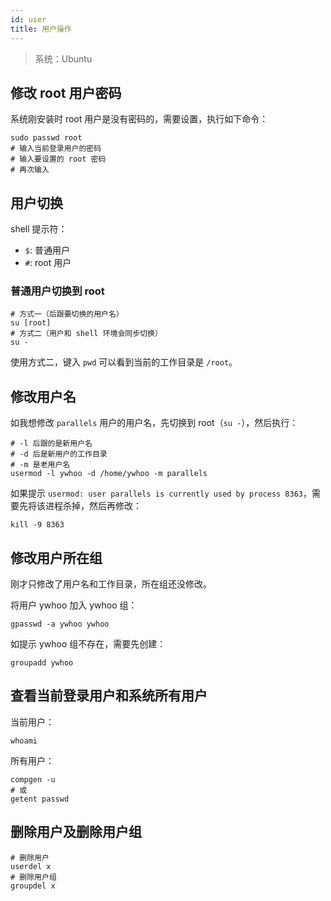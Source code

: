 ```yaml
---
id: user
title: 用户操作
---
```


> 系统：Ubuntu

## 修改 root 用户密码

系统刚安装时 root 用户是没有密码的，需要设置，执行如下命令：

```shell
sudo passwd root
# 输入当前登录用户的密码
# 输入要设置的 root 密码
# 再次输入
```

## 用户切换

shell 提示符：

- `$`: 普通用户
- `#`: root 用户

### 普通用户切换到 root

```shell
# 方式一（后跟要切换的用户名）
su [root]
# 方式二（用户和 shell 环境会同步切换）
su -
```

使用方式二，键入 `pwd` 可以看到当前的工作目录是 `/root`。

## 修改用户名

如我想修改 `parallels` 用户的用户名，先切换到 root（`su -`），然后执行：

```shell
# -l 后跟的是新用户名
# -d 后是新用户的工作目录
# -m 是老用户名
usermod -l ywhoo -d /home/ywhoo -m parallels
```

如果提示 `usermod: user parallels is currently used by process 8363`，需要先将该进程杀掉，然后再修改：

```shell
kill -9 8363
```

## 修改用户所在组

刚才只修改了用户名和工作目录，所在组还没修改。

将用户 ywhoo 加入 ywhoo 组：

```shell
gpasswd -a ywhoo ywhoo
```

如提示 ywhoo 组不存在，需要先创建：

```shell
groupadd ywhoo
```

## 查看当前登录用户和系统所有用户

当前用户：

```shell
whoami
```

所有用户：

```shell
compgen -u
# 或
getent passwd
```

## 删除用户及删除用户组

```shell
# 删除用户
userdel x
# 删除用户组
groupdel x
```
